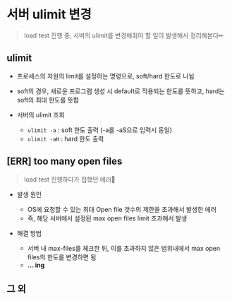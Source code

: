 # 서버 ulimit 변경
> load test 진행 중, 서버의 ulimit를 변경해줘야 할 일이 발생해서 정리해본다✏  

## ulimit
+ 프로세스의 자원의 limit를 설정하는 명령으로, soft/hard 한도로 나뉨   

+ soft의 경우, 새로운 프로그램 생성 시 default로 적용되는 한도를 뜻하고, hard는 soft의 최대 한도를 뜻함    

+ 서버의 ulimit 조회
   + `ulimit -a` : soft 한도 출력 (-a를 -aS으로 입력시 동일)
   + `ulimit -aH` : hard 한도 출력


## [ERR] too many open files 
> load test 진행하다가 접했던 에러🚨

+ 발생 원인
   + OS에 요청할 수 있는 최대 Open file 갯수의 제한을 초과해서 발생한 에러   
   + 즉, 해당 서버에서 설정된 max open files limit 초과해서 발생  


+ 해결 방법
   + 서버 내 max-files를 체크한 뒤, 이를 초과하지 않은 범위내에서 max open files의 한도를 변경하면 됨
   + **... ing**




## 그 외
